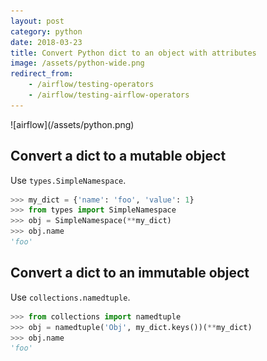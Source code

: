 ```yaml
---
layout: post
category: python
date: 2018-03-23
title: Convert Python dict to an object with attributes
image: /assets/python-wide.png
redirect_from:
    - /airflow/testing-operators
    - /airflow/testing-airflow-operators
---
```

<div class="wide-logos" markdown="1">
![airflow](/assets/python.png)
</div>

## Convert a dict to a mutable object

Use `types.SimpleNamespace`.

```python
>>> my_dict = {'name': 'foo', 'value': 1}
>>> from types import SimpleNamespace
>>> obj = SimpleNamespace(**my_dict)
>>> obj.name
'foo'
```

## Convert a dict to an immutable object

Use `collections.namedtuple`.

```python
>>> from collections import namedtuple
>>> obj = namedtuple('Obj', my_dict.keys())(**my_dict)
>>> obj.name
'foo'
```
